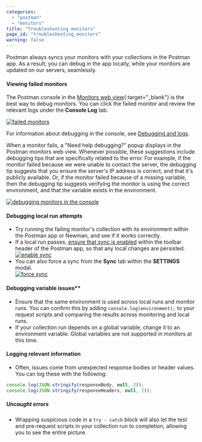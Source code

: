 ```yaml
---
categories:
  - "postman"
  - "monitors"
title: "Troubleshooting monitors"
page_id: "troubleshooting_monitors"
warning: false
---
```


Postman always syncs your monitors with your collections in the Postman app. As a result, you can debug in the app locally, while your monitors are updated on our servers, seamlessly. 

#### Viewing failed monitors

The Postman console in the [Monitors web view](https://the.postman.co/library/monitors){:target="_blank"} is the best way to debug monitors. You can click the failed monitor and review the relevant logs under the **Console Log** tab. 

[![failed monitors](https://s3.amazonaws.com/postman-static-getpostman-com/postman-docs/monitor-failed.png)](https://s3.amazonaws.com/postman-static-getpostman-com/postman-docs/monitor-failed.png)

For information about debugging in the console, see [Debugging and logs](/docs/postman/sending_api_requests/debugging_and_logs).

When a monitor fails, a "Need help debugging?" popup displays in the Postman monitors web view. Whenever possible, these suggestions include debugging tips that are specifically related to the error. For example, if the monitor failed because we were unable to contact the server, the debugging tip suggests that you ensure the server's IP address is correct, and that it's publicly available.  Or, if the monitor failed because of a missing variable, then the debugging tip suggests verifying the monitor is using the correct environment, and that the variable exists in the environment.

[![debugging monitors in the console](https://s3.amazonaws.com/postman-static-getpostman-com/postman-docs/monitoring-debugging.png)](https://s3.amazonaws.com/postman-static-getpostman-com/postman-docs/monitoring-debugging.png)


#### Debugging local run attempts

*   Try running the failing monitor's collection with its environment within the Postman app or Newman, and see if it works correctly.
*   If a local run passes, [ensure that sync is enabled](/docs/postman/launching_postman/syncing) within the toolbar header of the Postman app, so that any local changes are persisted.  
    [![enable sync](https://s3.amazonaws.com/postman-static-getpostman-com/postman-docs/59046115.png)](https://s3.amazonaws.com/postman-static-getpostman-com/postman-docs/59046115.png)
*   You can also force a sync from the **Sync** tab within the **SETTINGS** modal.  
    [![force sync](https://s3.amazonaws.com/postman-static-getpostman-com/postman-docs/59046046.png)](https://s3.amazonaws.com/postman-static-getpostman-com/postman-docs/59046046.png)

#### Debugging variable issues**

*   Ensure that the same environment is used across local runs and monitor runs. You can confirm this by adding ``console.log(environment);`` to your request scripts and comparing the results across monitoring and local runs.
*   If your collection run depends on a global variable, change it to an environment variable. Global variables are not supported in monitors at this time.

#### Logging relevant information

*   Often, issues come from unexpected response bodies or header values. You can log these with the following:

```js
console.log(JSON.stringify(responseBody, null, 2));
console.log(JSON.stringify(responseHeaders, null, 2));
```

##### **Uncaught errors**

*   Wrapping suspicious code in a ``try - catch`` block will also let the test and pre-request scripts in your collection run to completion, allowing you to see the entire picture.
